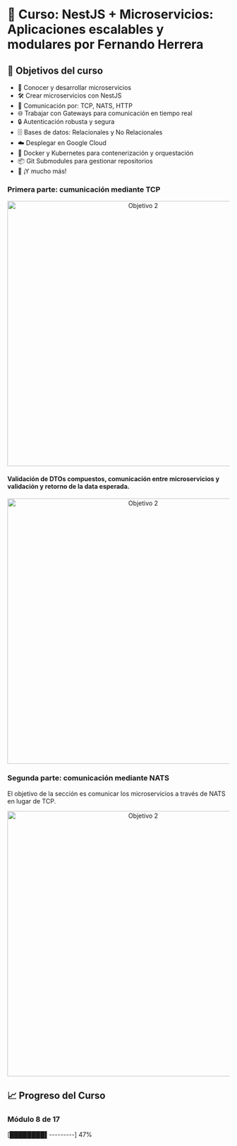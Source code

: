 # 📘 Curso: NestJS + Microservicios: Aplicaciones escalables y modulares por Fernando Herrera

## 🎯 Objetivos del curso
- 🚀 Conocer y desarrollar microservicios
- 🛠 Crear microservicios con NestJS
- 🔗 Comunicación por: TCP, NATS, HTTP
- 🌐 Trabajar con Gateways para comunicación en tiempo real
- 🔒 Autenticación robusta y segura
- 🗄 Bases de datos: Relacionales y No Relacionales
- ☁️ Desplegar en Google Cloud
- 🐳 Docker y Kubernetes para contenerización y orquestación
- 📦 Git Submodules para gestionar repositorios
- 🎯 ¡Y mucho más!

### Primera parte: cumunicación mediante TCP
<p align="center"><img src="https://github.com/user-attachments/assets/5967241f-d6b5-4ed7-9f6c-9d333e9584dc" width="600" alt="Objetivo 2"> </p>

#### Validación de DTOs compuestos, comunicación entre microservicios y validación y retorno de la data esperada.
<p align="center"><img src="https://github.com/user-attachments/assets/f771c848-1570-495a-9ac8-eef1fb5cb431" width="600" alt="Objetivo 2"> </p> 

### Segunda parte: comunicación mediante NATS
El objetivo de la sección es comunicar los microservicios a través de NATS en lugar de TCP.
<p align="center"><img src="https://github.com/user-attachments/assets/86ca0e31-84c2-4048-bf32-c5c36e007fa2" width="600" alt="Objetivo 2"> </p>

## 📈 Progreso del Curso
### Módulo 8 de 17

[████████▌---------] 47%
